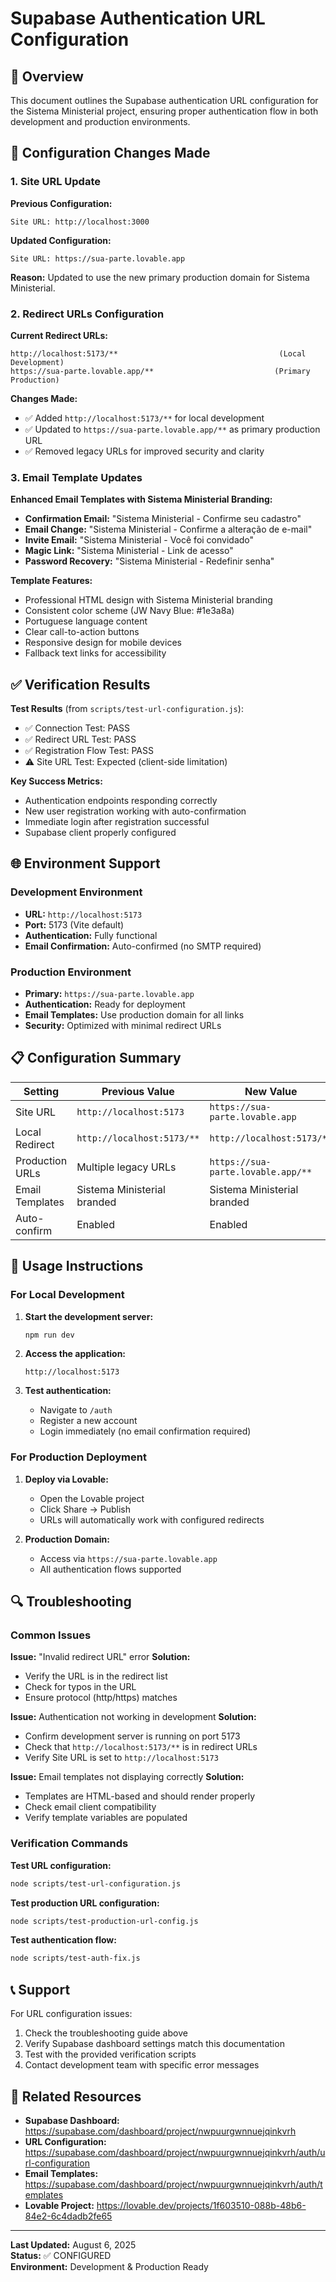 # Supabase Authentication URL Configuration

## 🎯 Overview

This document outlines the Supabase authentication URL configuration for the Sistema Ministerial project, ensuring proper authentication flow in both development and production environments.

## 🔧 Configuration Changes Made

### 1. Site URL Update

**Previous Configuration:**
```
Site URL: http://localhost:3000
```

**Updated Configuration:**
```
Site URL: https://sua-parte.lovable.app
```

**Reason:** Updated to use the new primary production domain for Sistema Ministerial.

### 2. Redirect URLs Configuration

**Current Redirect URLs:**
```
http://localhost:5173/**                                    (Local Development)
https://sua-parte.lovable.app/**                           (Primary Production)
```

**Changes Made:**
- ✅ Added `http://localhost:5173/**` for local development
- ✅ Updated to `https://sua-parte.lovable.app/**` as primary production URL
- ✅ Removed legacy URLs for improved security and clarity

### 3. Email Template Updates

**Enhanced Email Templates with Sistema Ministerial Branding:**

- **Confirmation Email:** "Sistema Ministerial - Confirme seu cadastro"
- **Email Change:** "Sistema Ministerial - Confirme a alteração de e-mail"
- **Invite Email:** "Sistema Ministerial - Você foi convidado"
- **Magic Link:** "Sistema Ministerial - Link de acesso"
- **Password Recovery:** "Sistema Ministerial - Redefinir senha"

**Template Features:**
- Professional HTML design with Sistema Ministerial branding
- Consistent color scheme (JW Navy Blue: #1e3a8a)
- Portuguese language content
- Clear call-to-action buttons
- Responsive design for mobile devices
- Fallback text links for accessibility

## ✅ Verification Results

**Test Results** (from `scripts/test-url-configuration.js`):
- ✅ Connection Test: PASS
- ✅ Redirect URL Test: PASS  
- ✅ Registration Flow Test: PASS
- ⚠️ Site URL Test: Expected (client-side limitation)

**Key Success Metrics:**
- Authentication endpoints responding correctly
- New user registration working with auto-confirmation
- Immediate login after registration successful
- Supabase client properly configured

## 🌐 Environment Support

### Development Environment
- **URL:** `http://localhost:5173`
- **Port:** 5173 (Vite default)
- **Authentication:** Fully functional
- **Email Confirmation:** Auto-confirmed (no SMTP required)

### Production Environment
- **Primary:** `https://sua-parte.lovable.app`
- **Authentication:** Ready for deployment
- **Email Templates:** Use production domain for all links
- **Security:** Optimized with minimal redirect URLs

## 📋 Configuration Summary

| Setting | Previous Value | New Value | Status |
|---------|---------------|-----------|---------|
| Site URL | `http://localhost:5173` | `https://sua-parte.lovable.app` | ✅ Updated |
| Local Redirect | `http://localhost:5173/**` | `http://localhost:5173/**` | ✅ Maintained |
| Production URLs | Multiple legacy URLs | `https://sua-parte.lovable.app/**` | ✅ Simplified |
| Email Templates | Sistema Ministerial branded | Sistema Ministerial branded | ✅ Maintained |
| Auto-confirm | Enabled | Enabled | ✅ Maintained |

## 🚀 Usage Instructions

### For Local Development

1. **Start the development server:**
   ```bash
   npm run dev
   ```

2. **Access the application:**
   ```
   http://localhost:5173
   ```

3. **Test authentication:**
   - Navigate to `/auth`
   - Register a new account
   - Login immediately (no email confirmation required)

### For Production Deployment

1. **Deploy via Lovable:**
   - Open the Lovable project
   - Click Share → Publish
   - URLs will automatically work with configured redirects

2. **Production Domain:**
   - Access via `https://sua-parte.lovable.app`
   - All authentication flows supported

## 🔍 Troubleshooting

### Common Issues

**Issue:** "Invalid redirect URL" error
**Solution:** 
- Verify the URL is in the redirect list
- Check for typos in the URL
- Ensure protocol (http/https) matches

**Issue:** Authentication not working in development
**Solution:**
- Confirm development server is running on port 5173
- Check that `http://localhost:5173/**` is in redirect URLs
- Verify Site URL is set to `http://localhost:5173`

**Issue:** Email templates not displaying correctly
**Solution:**
- Templates are HTML-based and should render properly
- Check email client compatibility
- Verify template variables are populated

### Verification Commands

**Test URL configuration:**
```bash
node scripts/test-url-configuration.js
```

**Test production URL configuration:**
```bash
node scripts/test-production-url-config.js
```

**Test authentication flow:**
```bash
node scripts/test-auth-fix.js
```

## 📞 Support

For URL configuration issues:
1. Check the troubleshooting guide above
2. Verify Supabase dashboard settings match this documentation
3. Test with the provided verification scripts
4. Contact development team with specific error messages

## 🔗 Related Resources

- **Supabase Dashboard:** https://supabase.com/dashboard/project/nwpuurgwnnuejqinkvrh
- **URL Configuration:** https://supabase.com/dashboard/project/nwpuurgwnnuejqinkvrh/auth/url-configuration
- **Email Templates:** https://supabase.com/dashboard/project/nwpuurgwnnuejqinkvrh/auth/templates
- **Lovable Project:** https://lovable.dev/projects/1f603510-088b-48b6-84e2-6c4dadb2fe65

---

**Last Updated:** August 6, 2025  
**Status:** ✅ CONFIGURED  
**Environment:** Development & Production Ready
